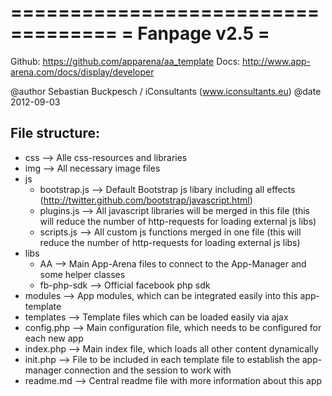 ===================================
=     **Fanpage v2.5**      =
===================================
Github: 	https://github.com/apparena/aa_template
Docs: 		http://www.app-arena.com/docs/display/developer

@author Sebastian Buckpesch / iConsultants (www.iconsultants.eu)
@date 2012-09-03



File structure:
-----------------------------------
- css						--> Alle css-resources and libraries
- img						--> All necessary image files
- js
	- bootstrap.js			--> Default Bootstrap js libary including all effects (http://twitter.github.com/bootstrap/javascript.html)
	- plugins.js			--> All javascript libraries will be merged in this file (this will reduce the number of http-requests for loading external js libs)
	- scripts.js			--> All custom js functions merged in one file (this will reduce the number of http-requests for loading external js libs)
-  libs
	- AA					--> Main App-Arena files to connect to the App-Manager and some helper classes
	- fb-php-sdk			--> Official facebook php sdk 
- modules					--> App modules, which can be integrated easily into this app-template
- templates					--> Template files which can be loaded easily via ajax
- config.php				--> Main configuration file, which needs to be configured for each new app
- index.php					--> Main index file, which loads all other content dynamically
- init.php					--> File to be included in each template file to establish the app-manager connection and the session to work with
- readme.md					--> Central readme file with more information about this app